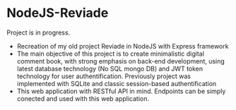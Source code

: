 # NodeJS-Reviade

Project is in progress.

- Recreation of my old project Reviade in NodeJS with Express framework
- The main objective of this project is to create minimalistic digital comment book, with strong emphasis on back-end development, using latest database technology (No SQL mongo DB) and JWT token technology for user authentification. Previously project was implemented with SQLite and classic session-based authentification
- This web application with RESTful API in mind. Endpoints can be simply conected and used with this web application.
